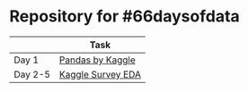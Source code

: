 
# Repository for #66daysofdata 




|               | Task |
| ------------- | ------------- |
| Day 1  |  <a href="https://github.com/UtkarshaVidhale/66daysofdata/tree/main/Pandas%20by%20Kaggle/">Pandas by Kaggle</a> |
| Day 2-5  | <a href="https://github.com/UtkarshaVidhale/66daysofdata/tree/main/Kaggle%20Survey%20EDA">Kaggle Survey EDA</a>|
